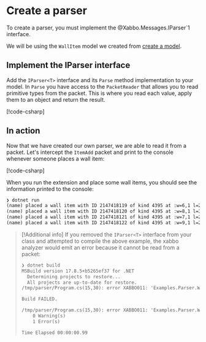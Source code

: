 # Create a parser

To create a parser, you must implement the @Xabbo.Messages.IParser`1 interface.

We will be using the `WallItem` model we created from [create a model](create-a-model.md).

## Implement the IParser interface

Add the `IParser<T>` interface and its `Parse` method implementation to your model.
In `Parse` you have access to the `PacketReader` that allows you to read primitive types from the
packet. This is where you read each value, apply them to an object and return the result.

[!code-csharp[](~/src/examples/parser-composer/WallItem.cs?range=14,19-20,29-31,34-51,68)]

## In action

Now that we have created our own parser, we are able to read it from a packet.
Let's intercept the `ItemAdd` packet and print to the console whenever someone places a wall item:

[!code-csharp[](~/src/examples/parser-composer/Program.cs?name=parser)]

When you run the extension and place some wall items, you should see the information printed to the
console:

```txt
❯ dotnet run
(name) placed a wall item with ID 2147418119 of kind 4395 at :w=6,1 l=29,54 r
(name) placed a wall item with ID 2147418120 of kind 4395 at :w=8,1 l=3,60 r
(name) placed a wall item with ID 2147418121 of kind 4395 at :w=7,1 l=26,53 r
(name) placed a wall item with ID 2147418122 of kind 4395 at :w=9,1 l=2,33 r
```

> [!Additional info]
> If you removed the `IParser<T>` interface from your class and attempted to compile the
> above example, the xabbo analyzer would emit an error because it cannot be read from a packet:
>
> ```txt
> ❯ dotnet build
> MSBuild version 17.8.5+b5265ef37 for .NET
>   Determining projects to restore...
>   All projects are up-to-date for restore.
> /tmp/parser/Program.cs(15,30): error XABBO011: 'Examples.Parser.WallItem' is not a packet primitive or IParser<T> implementation [/tmp/parser/Examples.Parser.csproj]
>
> Build FAILED.
>
> /tmp/parser/Program.cs(15,30): error XABBO011: 'Examples.Parser.WallItem' is not a packet primitive or IParser<T> implementation [/tmp/parser/Examples.Parser.csproj]
>     0 Warning(s)
>     1 Error(s)
>
> Time Elapsed 00:00:00.99
> ```